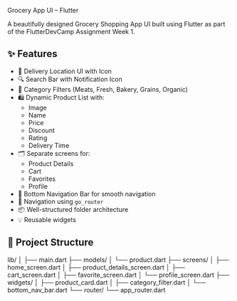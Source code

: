 Grocery App UI – Flutter

A beautifully designed Grocery Shopping App UI built using Flutter as part of the FlutterDevCamp Assignment Week 1.

## ✨ Features

- 📍 Delivery Location UI with Icon
- 🔍 Search Bar with Notification Icon
- 🧃 Category Filters (Meats, Fresh, Bakery, Grains, Organic)
- 🛍️ Dynamic Product List with:
  - Image
  - Name
  - Price
  - Discount
  - Rating
  - Delivery Time
- 🗂️ Separate screens for:
  - Product Details
  - Cart
  - Favorites
  - Profile
- 📱 Bottom Navigation Bar for smooth navigation
- 🔄 Navigation using `go_router`
- 📦 Well-structured folder architecture
- 💡 Reusable widgets

## 📂 Project Structure

lib/
│
├── main.dart
├── models/
│ └── product.dart
├── screens/
│ ├── home_screen.dart
│ ├── product_details_screen.dart
│ ├── cart_screen.dart
│ ├── favorite_screen.dart
│ └── profile_screen.dart
├── widgets/
│ ├── product_card.dart
│ ├── category_filter.dart
│ └── bottom_nav_bar.dart
└── router/
└── app_router.dart
